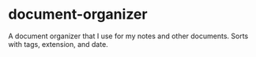 # document-organizer
A document organizer that I use for my notes and other documents. Sorts with tags, extension, and date.
